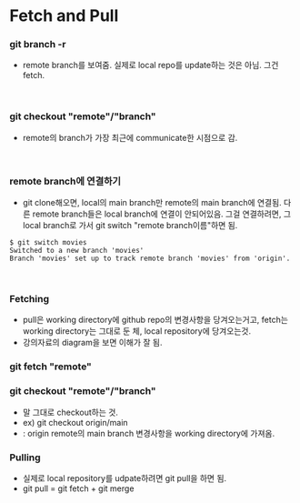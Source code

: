 # Fetch and Pull
### git branch -r
- remote branch를 보여줌. 실제로 local repo를 update하는 것은 아님. 그건 fetch.

<br>

### git checkout "remote"/"branch"
- remote의 branch가 가장 최근에 communicate한 시점으로 감.

<br>

### remote branch에 연결하기
- git clone해오면, local의 main branch만 remote의 main branch에 연결됨. 다른 remote branch들은 local branch에 연결이 안되어있음. 그걸 연결하려면, 그 local branch로 가서 git switch "remote branch이름"하면 됨.
```
$ git switch movies
Switched to a new branch 'movies'
Branch 'movies' set up to track remote branch 'movies' from 'origin'.
```

<br>

### Fetching
- pull은 working directory에 github repo의 변경사항을 당겨오는거고, fetch는 working directory는 그대로 둔 체, local repository에 당겨오는것.
- 강의자료의 diagram을 보면 이해가 잘 됨.

### git fetch "remote"

### git checkout "remote"/"branch"
- 말 그대로 checkout하는 것.
- ex) git checkout origin/main
- : origin remote의 main branch 변경사항을 working directory에 가져옴.

### Pulling
- 실제로 local repository를 udpate하려면 git pull을 하면 됨.
- git pull = git fetch + git merge